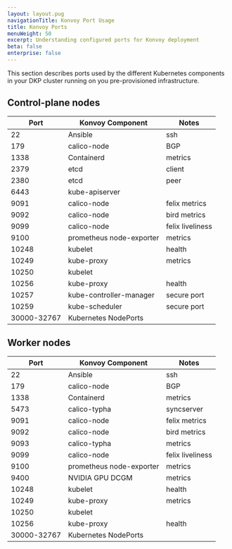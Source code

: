 ```yaml
---
layout: layout.pug
navigationTitle: Konvoy Port Usage
title: Konvoy Ports
menuWeight: 50
excerpt: Understanding configured ports for Konvoy deployment
beta: false
enterprise: false
---
```


This section describes ports used by the different Kubernetes components in your DKP cluster running on you pre-provisioned infrastructure.

## Control-plane nodes

| **Port**    | **Konvoy Component**     | **Notes**        |
| ----------- | ------------------------ | ---------------- |
| 22          | Ansible                  | ssh              |
| 179         | calico-node              | BGP              |
| 1338        | Containerd               | metrics          |
| 2379        | etcd                     | client           |
| 2380        | etcd                     | peer             |
| 6443        | kube-apiserver           |                  |
| 9091        | calico-node              | felix metrics    |
| 9092        | calico-node              | bird metrics     |
| 9099        | calico-node              | felix liveliness |
| 9100        | prometheus node-exporter | metrics          |
| 10248       | kubelet                  | health           |
| 10249       | kube-proxy               | metrics          |
| 10250       | kubelet                  |                  |
| 10256       | kube-proxy               | health           |
| 10257       | kube-controller-manager  | secure port      |
| 10259       | kube-scheduler           | secure port      |
| 30000-32767 | Kubernetes NodePorts     |                  |

## Worker nodes

| **Port**    | **Konvoy Component**     | **Notes**        |
| ----------- | ------------------------ | ---------------- |
| 22          | Ansible                  | ssh              |
| 179         | calico-node              | BGP              |
| 1338        | Containerd               | metrics          |
| 5473        | calico-typha             | syncserver       |
| 9091        | calico-node              | felix metrics    |
| 9092        | calico-node              | bird metrics     |
| 9093        | calico-typha             | metrics          |
| 9099        | calico-node              | felix liveliness |
| 9100        | prometheus node-exporter | metrics          |
| 9400        | NVIDIA GPU DCGM          | metrics          |
| 10248       | kubelet                  | health           |
| 10249       | kube-proxy               | metrics          |
| 10250       | kubelet                  |                  |
| 10256       | kube-proxy               | health           |
| 30000-32767 | Kubernetes NodePorts     |                  |
